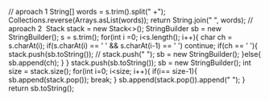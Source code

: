 // aproach 1
String[] words = s.trim().split(" +");
Collections.reverse(Arrays.asList(words));
return String.join(" ", words);
// aproach 2
​
Stack<String> stack = new Stack<>();
StringBuilder sb = new StringBuilder();
s = s.trim();
for(int i =0; i<s.length(); i++){
char ch = s.charAt(i);
if(s.charAt(i) == ' ' && s.charAt(i-1) == ' ') continue;
if(ch == ' '){
stack.push(sb.toString());
// stack.push(" ");
sb = new StringBuilder();
}else{
sb.append(ch);
}
}
stack.push(sb.toString());
sb = new StringBuilder();
int size = stack.size();
for(int i=0; i<size; i++){
if(i== size-1){
sb.append(stack.pop());
break;
}
sb.append(stack.pop()).append(" ");
}
return sb.toString();